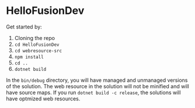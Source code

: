 # HelloFusionDev

Get started by:

1. Cloning the repo
1. `cd HelloFusionDev`
1. `cd webresource-src`
1. `npm install`
1. `cd ..`
1. `dotnet build`

In the `bin/debug` directory, you will have managed and unmanaged versions of the solution.  The web resource in the solution will not be minified and will have source maps.  If you run `dotnet build -c release`, the solutions will have optmized web resources.
